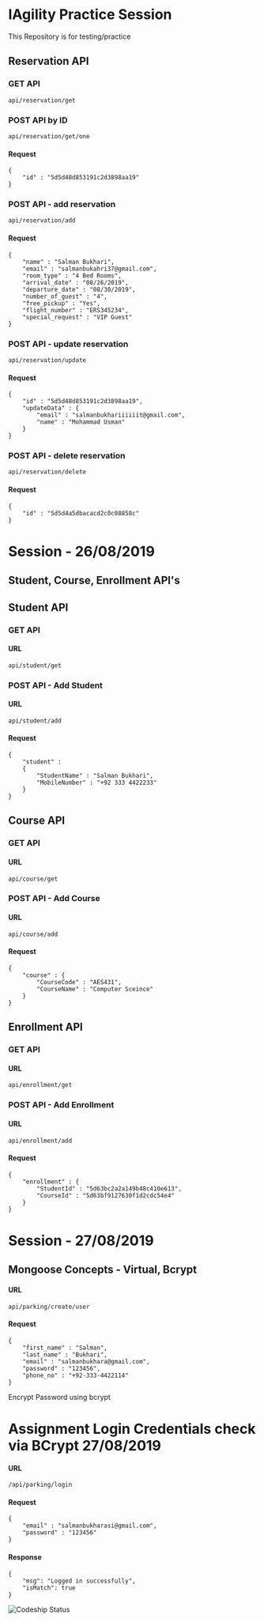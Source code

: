 # IAgility Practice Session

This Repository is for testing/practice

## Reservation API

### GET API

```
api/reservation/get
```

### POST API by ID

```
api/reservation/get/one
```

#### Request

```
{
	"id" : "5d5d48d853191c2d3898aa19"
}
```

### POST API - add reservation

```
api/reservation/add
```

#### Request

```
{
	"name" : "Salman Bukhari",
	"email" : "salmanbukahri37@gmail.com",
	"room_type" : "4 Bed Rooms",
	"arrival_date" : "08/26/2019",
	"departure_date" : "08/30/2019",
	"number_of_guest" : "4",
	"free_pickup" : "Yes",
	"flight_number" : "ERS345234",
	"special_request" : "VIP Guest"
}
```

### POST API - update reservation

```
api/reservation/update
```

#### Request

```
{
	"id" : "5d5d48d853191c2d3898aa19",
	"updateData" : {
		"email" : "salmanbukhariiiiiit@gmail.com",
		"name" : "Mohammad Usman"
	}
}
```

### POST API - delete reservation

```
api/reservation/delete
```

#### Request

```
{
	"id" : "5d5d4a5dbacacd2c0c08858c"
}
```

# Session - 26/08/2019

## Student, Course, Enrollment API's

## Student API

### GET API

#### URL

```
api/student/get
```

### POST API - Add Student

#### URL

```
api/student/add
```

#### Request

```
{
	"student" :
	{
		"StudentName" : "Salman Bukhari",
		"MobileNumber" : "+92 333 4422233"
	}
}
```

## Course API

### GET API

#### URL

```
api/course/get
```

### POST API - Add Course

#### URL

```
api/course/add
```

#### Request

```
{
	"course" : {
		"CourseCode" : "AES431",
		"CourseName" : "Computer Sceince"
	}
}
```

## Enrollment API

### GET API

#### URL

```
api/enrollment/get
```

### POST API - Add Enrollment

#### URL

```
api/enrollment/add
```

#### Request

```
{
	"enrollment" : {
		"StudentId" : "5d63bc2a2a149b48c410e613",
		"CourseId" : "5d63bf9127630f1d2cdc54e4"
	}
}
```

# Session - 27/08/2019

## Mongoose Concepts - Virtual, Bcrypt

#### URL

```
api/parking/create/user
```

#### Request

```
{
	"first_name" : "Salman",
	"last_name" : "Bukhari",
	"email" : "salmanbukhara@gmail.com",
	"password" : "123456",
	"phone_no" : "+92-333-4422114"
}
```

Encrypt Password using bcrypt

# Assignment Login Credentials check via BCrypt 27/08/2019

#### URL

```
/api/parking/login
```

#### Request

```
{
	"email" : "salmanbukharasi@gmail.com",
	"password" : "123456"
}
```

#### Response

```
{
    "msg": "Logged in successfully",
    "isMatch": true
}
```

![Codeship Status](https://app.codeship.com/projects/42287930-a726-0137-f88c-5ae24cfcc022/status?branch=master)
